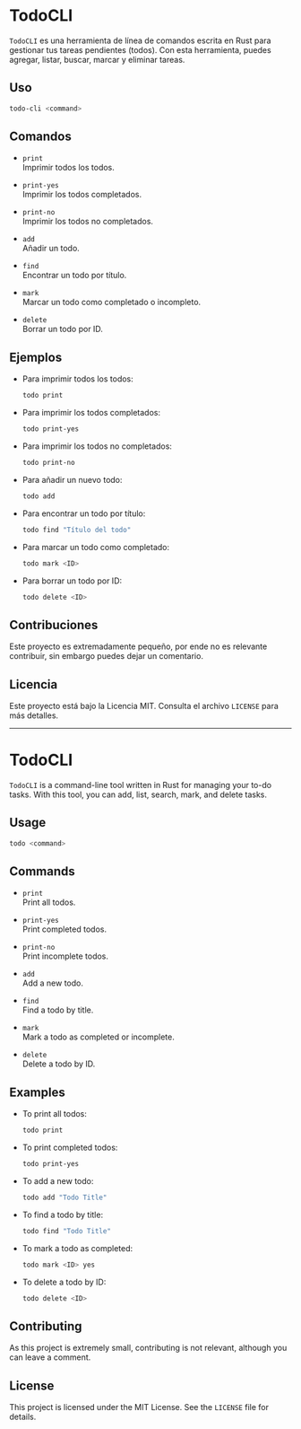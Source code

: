 # TodoCLI

`TodoCLI` es una herramienta de línea de comandos escrita en Rust para gestionar tus tareas pendientes (todos). Con esta herramienta, puedes agregar, listar, buscar, marcar y eliminar tareas.

## Uso

```bash
todo-cli <command>
```

## Comandos

- `print`  
  Imprimir todos los todos.

- `print-yes`  
  Imprimir los todos completados.

- `print-no`  
  Imprimir los todos no completados.

- `add`  
  Añadir un todo.

- `find`  
  Encontrar un todo por título.

- `mark`  
  Marcar un todo como completado o incompleto.

- `delete`  
  Borrar un todo por ID.

## Ejemplos

- Para imprimir todos los todos:
  ```bash
  todo print
  ```

- Para imprimir los todos completados:
  ```bash
  todo print-yes
  ```

- Para imprimir los todos no completados:
  ```bash
  todo print-no
  ```

- Para añadir un nuevo todo:
  ```bash
  todo add
  ```

- Para encontrar un todo por título:
  ```bash
  todo find "Título del todo"
  ```

- Para marcar un todo como completado:
  ```bash
  todo mark <ID>
  ```

- Para borrar un todo por ID:
  ```bash
  todo delete <ID>
  ```

## Contribuciones

Este proyecto es extremadamente pequeño, por ende no es relevante contribuir, sin embargo puedes dejar un comentario.

## Licencia

Este proyecto está bajo la Licencia MIT. Consulta el archivo `LICENSE` para más detalles.

---

# TodoCLI

`TodoCLI` is a command-line tool written in Rust for managing your to-do tasks. With this tool, you can add, list, search, mark, and delete tasks.

## Usage

```bash
todo <command>
```

## Commands

- `print`  
  Print all todos.

- `print-yes`  
  Print completed todos.

- `print-no`  
  Print incomplete todos.

- `add`  
  Add a new todo.

- `find`  
  Find a todo by title.

- `mark`  
  Mark a todo as completed or incomplete.

- `delete`  
  Delete a todo by ID.

## Examples

- To print all todos:
  ```bash
  todo print
  ```

- To print completed todos:
  ```bash
  todo print-yes
  ```

- To add a new todo:
  ```bash
  todo add "Todo Title"
  ```

- To find a todo by title:
  ```bash
  todo find "Todo Title"
  ```

- To mark a todo as completed:
  ```bash
  todo mark <ID> yes
  ```

- To delete a todo by ID:
  ```bash
  todo delete <ID>
  ```

## Contributing

As this project is extremely small, contributing is not relevant, although you can leave a comment.

## License

This project is licensed under the MIT License. See the `LICENSE` file for details.